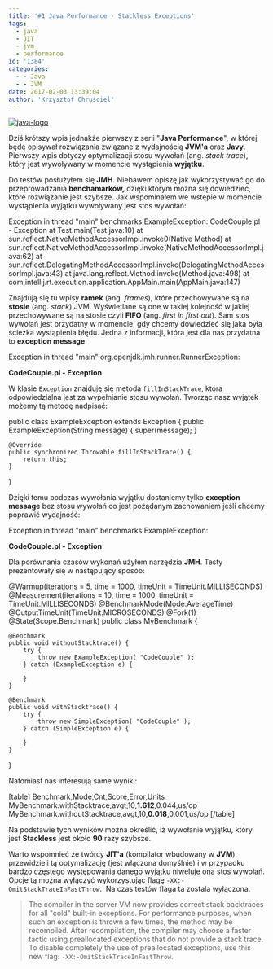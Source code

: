 ```yaml
---
title: '#1 Java Performance - Stackless Exceptions'
tags:
  - java
  - JIT
  - jvm
  - performance
id: '1384'
categories:
  - - Java
  - - JVM
date: 2017-02-03 13:39:04
author: 'Krzysztof Chruściel'
---
```


[![java-logo](http://codecouple.pl/wp-content/uploads/2017/02/java-logo.png)](http://codecouple.pl/wp-content/uploads/2017/02/java-logo.png)

Dziś krótszy wpis jednakże pierwszy z serii "**Java Performance**", w której będę opisywał rozwiązania związane z wydajnością **JVM'a** oraz **Javy**. Pierwszy wpis dotyczy optymalizacji stosu wywołań (ang. _stack trace_), który jest wywoływany w momencie wystąpienia **wyjątku**.
<!-- more -->
Do testów posłużyłem się **JMH.** Niebawem opiszę jak wykorzystywać go do przeprowadzania **benchamarków,** dzięki którym można się dowiedzieć, które rozwiązanie jest szybsze. Jak wspominałem we wstępie w momencie wystąpienia wyjątku wywoływany jest stos wywołań:

Exception in thread "main" benchmarks.ExampleException: CodeCouple.pl - Exception
 at Test.main(Test.java:10)
 at sun.reflect.NativeMethodAccessorImpl.invoke0(Native Method)
 at sun.reflect.NativeMethodAccessorImpl.invoke(NativeMethodAccessorImpl.java:62)
 at sun.reflect.DelegatingMethodAccessorImpl.invoke(DelegatingMethodAccessorImpl.java:43)
 at java.lang.reflect.Method.invoke(Method.java:498)
 at com.intellij.rt.execution.application.AppMain.main(AppMain.java:147)

Znajdują się tu wpisy **ramek** (ang. _frames_), które przechowywane są na **stosie** (ang. _stack_) JVM. Wyświetlane są one w takiej kolejność w jakiej przechowywane są na stosie czyli **FIFO** (ang. _first in first out_). Sam stos wywołań jest przydatny w momencie, gdy chcemy dowiedzieć się jaka była ścieżka wystąpienia błędu. Jedna z informacji, która jest dla nas przydatna to **exception message**:

Exception in thread "main" org.openjdk.jmh.runner.RunnerException:

**CodeCouple.pl - Exception**

W klasie `Exception` znajduję się metoda `fillInStackTrace`, która odpowiedzialna jest za wypełnianie stosu wywołań. Tworząc nasz wyjątek możemy tą metodę nadpisać:

public class ExampleException extends Exception {
    public ExampleException(String message) {
        super(message);
    }

    @Override
    public synchronized Throwable fillInStackTrace() {
        return this;
    }
}

Dzięki temu podczas wywołania wyjątku dostaniemy tylko **exception** **message** bez stosu wywołań co jest pożądanym zachowaniem jeśli chcemy poprawić wydajność:

Exception in thread "main" benchmarks.ExampleException:

**CodeCouple.pl - Exception**

Dla porównania czasów wykonań użyłem narzędzia **JMH**. Testy prezentowały się w następujący sposób:

@Warmup(iterations = 5, time = 1000, timeUnit = TimeUnit.MILLISECONDS)
@Measurement(iterations = 10, time = 1000, timeUnit = TimeUnit.MILLISECONDS)
@BenchmarkMode(Mode.AverageTime)
@OutputTimeUnit(TimeUnit.MICROSECONDS)
@Fork(1)
@State(Scope.Benchmark)
public class MyBenchmark {

    @Benchmark
    public void withoutStacktrace() {
        try {
            throw new ExampleException( "CodeCouple" );
        } catch (ExampleException e) {

        }
    }

    @Benchmark
    public void withStacktrace() {
        try {
            throw new SimpleException( "CodeCouple" );
        } catch (SimpleException e) {

        }
    }
}

Natomiast nas interesują same wyniki:

\[table\] Benchmark,Mode,Cnt,Score,Error,Units MyBenchmark.withStacktrace,avgt,10,**1.612**,0.044,us/op MyBenchmark.withoutStacktrace,avgt,10,**0.018**,0.001,us/op \[/table\]

Na podstawie tych wyników można określić, iż wywołanie wyjątku, który jest **Stackless** jest około **90** razy szybsze.

Warto wspomnieć że twórcy **JIT'a** (kompilator wbudowany w **JVM**), przewidzieli tą optymalizację (jest włączona domyślnie) i w przypadku bardzo częstego występowania danego wyjątku niweluje ona stos wywołań. Opcje tą można wyłączyć wykorzystując flagę `-XX:-OmitStackTraceInFastThrow`.  Na czas testów flaga ta została wyłączona.

> The compiler in the server VM now provides correct stack backtraces for all "cold" built-in exceptions. For performance purposes, when such an exception is thrown a few times, the method may be recompiled. After recompilation, the compiler may choose a faster tactic using preallocated exceptions that do not provide a stack trace. To disable completely the use of preallocated exceptions, use this new flag: `-XX:-OmitStackTraceInFastThrow`.